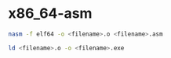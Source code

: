 # x86_64-asm

```bash
nasm -f elf64 -o <filename>.o <filename>.asm
```


```bash
ld <filename>.o -o <filename>.exe
```
